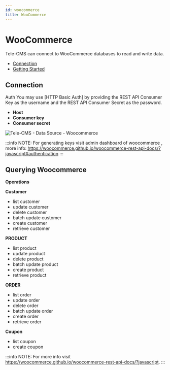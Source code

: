```yaml
---
id: woocommerce
title: WooCommerce
---
```

# WooCommerce

Tele-CMS can connect to WooCommerce databases to read and write data.

- [Connection](#connection)
- [Getting Started](#querying-woocommerce)

## Connection

Auth
You may use [HTTP Basic Auth] by providing the REST API Consumer Key as the username and the REST API Consumer Secret as the password.

- **Host**
- **Consumer key**
- **Consumer secret**

![Tele-CMS - Data Source - Woocommerce](/img/datasource-reference/woocommerce/woocomerce-auth.png)

:::info
NOTE: For generating keys visit admin dashboard of woocommerce , more info: <https://woocommerce.github.io/woocommerce-rest-api-docs/?javascript#authentication>
:::

## Querying Woocommerce

**Operations**

**Customer**

- list customer
- update customer
- delete customer
- batch update customer
- create customer
- retrieve customer

**PRODUCT**

- list product
- update product
- delete product
- batch update product
- create product
- retrieve product

**ORDER**

- list order
- update order
- delete order
- batch update order
- create order
- retrieve order

**Coupon**

- list coupon
- create coupon

:::info
NOTE: For more info visit <https://woocommerce.github.io/woocommerce-rest-api-docs/?javascript>.
:::
